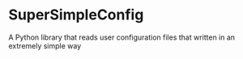 # SuperSimpleConfig
A Python library that reads user configuration files that written in an extremely simple way
